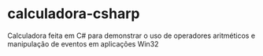 # calculadora-csharp
Calculadora feita em C# para demonstrar o uso de operadores aritméticos e manipulação de eventos em aplicações Win32
